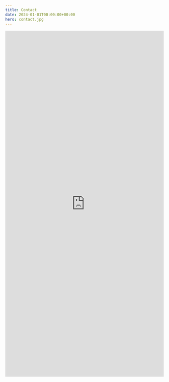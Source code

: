 ```yaml
---
title: Contact
date: 2024-01-01T00:00:00+00:00
hero: contact.jpg
---
```



<iframe src="https://docs.google.com/forms/d/e/1FAIpQLSdXoib5W9A_0BEJ679Sm_vroDHBJZ0UT-aLz-uJ4VHHLlu1RQ/viewform?embedded=true" width="100%" height="1100" frameborder="0" marginheight="0" marginwidth="0">Loading…</iframe>
